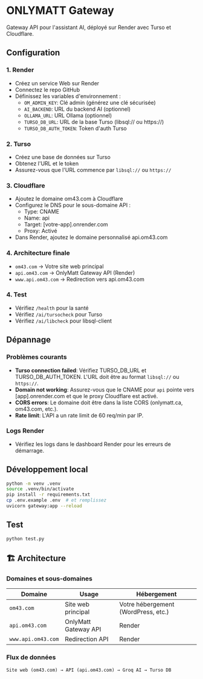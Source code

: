 # ONLYMATT Gateway

Gateway API pour l'assistant AI, déployé sur Render avec Turso et Cloudflare.

## Configuration

### 1. Render
- Créez un service Web sur Render
- Connectez le repo GitHub
- Définissez les variables d'environnement :
  - `OM_ADMIN_KEY`: Clé admin (générez une clé sécurisée)
  - `AI_BACKEND`: URL du backend AI (optionnel)
  - `OLLAMA_URL`: URL Ollama (optionnel)
  - `TURSO_DB_URL`: URL de la base Turso (libsql:// ou https://)
  - `TURSO_DB_AUTH_TOKEN`: Token d'auth Turso

### 2. Turso
- Créez une base de données sur Turso
- Obtenez l'URL et le token
- Assurez-vous que l'URL commence par `libsql://` ou `https://`

### 3. Cloudflare
- Ajoutez le domaine om43.com à Cloudflare
- Configurez le DNS pour le sous-domaine API :
  - Type: CNAME
  - Name: api
  - Target: [votre-app].onrender.com
  - Proxy: Activé
- Dans Render, ajoutez le domaine personnalisé api.om43.com

### 4. Architecture finale
- `om43.com` → Votre site web principal
- `api.om43.com` → OnlyMatt Gateway API (Render)
- `www.api.om43.com` → Redirection vers api.om43.com

### 4. Test
- Vérifiez `/health` pour la santé
- Vérifiez `/ai/tursocheck` pour Turso
- Vérifiez `/ai/libcheck` pour libsql-client

## Dépannage

### Problèmes courants
- **Turso connection failed**: Vérifiez TURSO_DB_URL et TURSO_DB_AUTH_TOKEN. L'URL doit être au format `libsql://` ou `https://`.
- **Domain not working**: Assurez-vous que le CNAME pour `api` pointe vers [app].onrender.com et que le proxy Cloudflare est activé.
- **CORS errors**: Le domaine doit être dans la liste CORS (onlymatt.ca, om43.com, etc.).
- **Rate limit**: L'API a un rate limit de 60 req/min par IP.

### Logs Render
- Vérifiez les logs dans le dashboard Render pour les erreurs de démarrage.

## Développement local
```bash
python -m venv .venv
source .venv/bin/activate
pip install -r requirements.txt
cp .env.example .env  # et remplissez
uvicorn gateway:app --reload
```

## Test
```bash
python test.py
```

## 🏗️ Architecture

### Domaines et sous-domaines

| Domaine | Usage | Hébergement |
|---------|-------|-------------|
| `om43.com` | Site web principal | Votre hébergement (WordPress, etc.) |
| `api.om43.com` | OnlyMatt Gateway API | Render |
| `www.api.om43.com` | Redirection API | Render |

### Flux de données
```
Site web (om43.com) → API (api.om43.com) → Groq AI → Turso DB
```